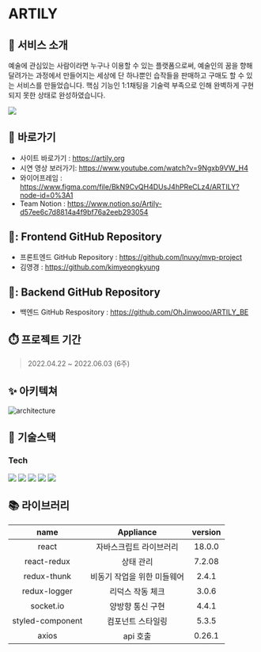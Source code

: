 # ARTILY

## 🔎 서비스 소개
<p>예술에 관심있는 사람이라면 누구나 이용할 수 있는 플랫폼으로써, 예술인의 꿈을 향해 달려가는 과정에서 만들어지는 세상에 단 하나뿐인 습작들을 판매하고 구매도 할 수 있는 서비스를 만들었습니다. 핵심 기능인 1:1채팅을 기술력 부족으로 인해 완벽하게 구현되지 못한 상태로 완성하였습니다.</p>

<a href="https://artily.org" height="3px" width="6px" target="_blank">
<img src="https://s3.us-west-2.amazonaws.com/secure.notion-static.com/b0d65962-b67d-4075-8d6d-5f98f5f72db1/%EC%84%9C%EB%B9%84%EC%8A%A4_%EB%A1%9C%EA%B3%A0.png?X-Amz-Algorithm=AWS4-HMAC-SHA256&X-Amz-Content-Sha256=UNSIGNED-PAYLOAD&X-Amz-Credential=AKIAT73L2G45EIPT3X45%2F20220530%2Fus-west-2%2Fs3%2Faws4_request&X-Amz-Date=20220530T090012Z&X-Amz-Expires=86400&X-Amz-Signature=d847ad04943f367ff7402bee7365949d3a4f4a2d30ea47caef685c3b85e62c3b&X-Amz-SignedHeaders=host&response-content-disposition=filename%20%3D%22%25EC%2584%259C%25EB%25B9%2584%25EC%258A%25A4%2520%25EB%25A1%259C%25EA%25B3%25A0.PNG.png%22&x-id=GetObject" >
</a>


## :pushpin: 바로가기
- 사이트 바로가기 : https://artily.org
- 시연 영상 보러가기: https://www.youtube.com/watch?v=9Ngxb9VW_H4
- 와이어프레임 : https://www.figma.com/file/BkN9CvQH4DUsJ4hPReCLz4/ARTILY?node-id=0%3A1
- Team Notion : https://www.notion.so/Artily-d57ee6c7d8814a4f9bf76a2eeb293054

## 📌: Frontend GitHub Repository
- 프론트엔드 GitHub Repository : https://github.com/lnuvy/mvp-project
- 김영경 : https://github.com/kimyeongkyung
   
## 📌: Backend GitHub Repository
- 백엔드 GitHub Respository : https://github.com/OhJinwooo/ARTILY_BE

## :stopwatch: 프로젝트 기간
> 2022.04.22 ~ 2022.06.03 (6주)

## :sparkles: 아키텍쳐
<p><img src="https://s3.ap-northeast-2.amazonaws.com/yk0825.shop/architecture.png" alt="architecture"></p>

<!-- <a><img src="https://s3.us-west-2.amazonaws.com/secure.notion-static.com/8edd852a-a00d-4c35-9dd4-e54e0d3f8d24/%EC%84%9C%EB%B9%84%EC%8A%A4_%EC%95%84%ED%82%A4%ED%85%8D%EC%B3%90.png?X-Amz-Algorithm=AWS4-HMAC-SHA256&X-Amz-Content-Sha256=UNSIGNED-PAYLOAD&X-Amz-Credential=AKIAT73L2G45EIPT3X45%2F20220530%2Fus-west-2%2Fs3%2Faws4_request&X-Amz-Date=20220530T085822Z&X-Amz-Expires=86400&X-Amz-Signature=2722d0acac586c1750d43e72bf402b0cca4d33d41d48903acdab12fe7603be7c&X-Amz-SignedHeaders=host&response-content-disposition=filename%20%3D%22%25EC%2584%259C%25EB%25B9%2584%25EC%258A%25A4%2520%25EC%2595%2584%25ED%2582%25A4%25ED%2585%258D%25EC%25B3%2590.PNG.png%22&x-id=GetObject"><a/> -->

## :hammer: 기술스택
### **Tech**	
<p>
<img src="https://camo.githubusercontent.com/d7a20725f534274737c2e8ea95bd345a2f09c31f22910de188b3151aad65b45d/68747470733a2f2f696d672e736869656c64732e696f2f62616467652f72656163742d3631444146423f7374796c653d666f722d7468652d6261646765266c6f676f3d7265616374266c6f676f436f6c6f723d626c61636b">
<img src ="https://img.shields.io/badge/redux-764ABC.svg?&style=for-the-badge&logo=redux&logoColor=white"/>
<img src="https://img.shields.io/badge/socket.io-ffffff?style=for-the-badge&logo=socket.io&logoColor=black">
<img src="https://img.shields.io/badge/axios-5A29E4?style=for-the-badge&logo=axios.io&logoColor=white">
<img src="https://img.shields.io/badge/styled_component-FF638A?style=for-the-badge&logo=styled_component&logoColor=black">


  
</p>

## :books: 라이브러리
| name                | Appliance               | version  |
| :-----------------: | :---------------------: | :------: |
| react               | 자바스크립트 라이브러리       |18.0.0|
| react-redux         | 상태 관리                 |7.2.08|
| redux-thunk         | 비동기 작업을 위한 미들웨어   |2.4.1|
| redux-logger        | 리덕스 작동 체크           |3.0.6|
| socket.io           | 양방향 통신 구현           |4.4.1|
| styled-component    | 컴포넌트 스타일링           |5.3.5|
| axios               | api 호출                 |0.26.1|
